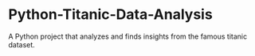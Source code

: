 # Python-Titanic-Data-Analysis
A Python project that analyzes and finds insights from the famous titanic dataset.
